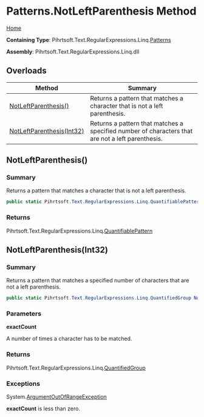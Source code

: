 # Patterns\.NotLeftParenthesis Method

[Home](../../../../../../README.md)

**Containing Type**: Pihrtsoft\.Text\.RegularExpressions\.Linq\.[Patterns](../README.md)

**Assembly**: Pihrtsoft\.Text\.RegularExpressions\.Linq\.dll

## Overloads

| Method | Summary |
| ------ | ------- |
| [NotLeftParenthesis()](#Pihrtsoft_Text_RegularExpressions_Linq_Patterns_NotLeftParenthesis) | Returns a pattern that matches a character that is not a left parenthesis\. |
| [NotLeftParenthesis(Int32)](#Pihrtsoft_Text_RegularExpressions_Linq_Patterns_NotLeftParenthesis_System_Int32_) | Returns a pattern that matches a specified number of characters that are not a left parenthesis\. |

## NotLeftParenthesis\(\) <a name="Pihrtsoft_Text_RegularExpressions_Linq_Patterns_NotLeftParenthesis"></a>

### Summary

Returns a pattern that matches a character that is not a left parenthesis\.

```csharp
public static Pihrtsoft.Text.RegularExpressions.Linq.QuantifiablePattern NotLeftParenthesis()
```

### Returns

Pihrtsoft\.Text\.RegularExpressions\.Linq\.[QuantifiablePattern](../../QuantifiablePattern/README.md)

## NotLeftParenthesis\(Int32\) <a name="Pihrtsoft_Text_RegularExpressions_Linq_Patterns_NotLeftParenthesis_System_Int32_"></a>

### Summary

Returns a pattern that matches a specified number of characters that are not a left parenthesis\.

```csharp
public static Pihrtsoft.Text.RegularExpressions.Linq.QuantifiedGroup NotLeftParenthesis(int exactCount)
```

### Parameters

**exactCount**

A number of times a character has to be matched\.

### Returns

Pihrtsoft\.Text\.RegularExpressions\.Linq\.[QuantifiedGroup](../../QuantifiedGroup/README.md)

### Exceptions

System\.[ArgumentOutOfRangeException](https://docs.microsoft.com/en-us/dotnet/api/system.argumentoutofrangeexception)

**exactCount** is less than zero\.

